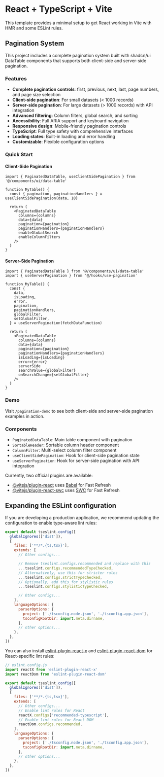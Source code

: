 # React + TypeScript + Vite

This template provides a minimal setup to get React working in Vite with HMR and some ESLint rules.

## Pagination System

This project includes a complete pagination system built with shadcn/ui DataTable components that supports both client-side and server-side pagination.

### Features

- **Complete pagination controls**: first, previous, next, last, page numbers, and page size selection
- **Client-side pagination**: For small datasets (< 1000 records)
- **Server-side pagination**: For large datasets (> 1000 records) with API integration
- **Advanced filtering**: Column filters, global search, and sorting
- **Accessibility**: Full ARIA support and keyboard navigation
- **Responsive design**: Mobile-friendly pagination controls
- **TypeScript**: Full type safety with comprehensive interfaces
- **Loading states**: Built-in loading and error handling
- **Customizable**: Flexible configuration options

### Quick Start

#### Client-Side Pagination
```tsx
import { PaginatedDataTable, useClientSidePagination } from '@/components/ui/data-table'

function MyTable() {
  const { pagination, paginationHandlers } = useClientSidePagination(data, 10)
  
  return (
    <PaginatedDataTable
      columns={columns}
      data={data}
      pagination={pagination}
      paginationHandlers={paginationHandlers}
      enableGlobalSearch
      enableColumnFilters
    />
  )
}
```

#### Server-Side Pagination
```tsx
import { PaginatedDataTable } from '@/components/ui/data-table'
import { useServerPagination } from '@/hooks/use-pagination'

function MyTable() {
  const {
    data,
    isLoading,
    error,
    pagination,
    paginationHandlers,
    globalFilter,
    setGlobalFilter,
  } = useServerPagination(fetchDataFunction)
  
  return (
    <PaginatedDataTable
      columns={columns}
      data={data}
      pagination={pagination}
      paginationHandlers={paginationHandlers}
      isLoading={isLoading}
      error={error}
      serverSide
      searchValue={globalFilter}
      onSearchChange={setGlobalFilter}
    />
  )
}
```

### Demo

Visit `/pagination-demo` to see both client-side and server-side pagination examples in action.

### Components

- `PaginatedDataTable`: Main table component with pagination
- `SortableHeader`: Sortable column header component
- `ColumnFilter`: Multi-select column filter component
- `useClientSidePagination`: Hook for client-side pagination state
- `useServerPagination`: Hook for server-side pagination with API integration

Currently, two official plugins are available:

- [@vitejs/plugin-react](https://github.com/vitejs/vite-plugin-react/blob/main/packages/plugin-react) uses [Babel](https://babeljs.io/) for Fast Refresh
- [@vitejs/plugin-react-swc](https://github.com/vitejs/vite-plugin-react/blob/main/packages/plugin-react-swc) uses [SWC](https://swc.rs/) for Fast Refresh

## Expanding the ESLint configuration

If you are developing a production application, we recommend updating the configuration to enable type-aware lint rules:

```js
export default tseslint.config([
  globalIgnores(['dist']),
  {
    files: ['**/*.{ts,tsx}'],
    extends: [
      // Other configs...

      // Remove tseslint.configs.recommended and replace with this
      ...tseslint.configs.recommendedTypeChecked,
      // Alternatively, use this for stricter rules
      ...tseslint.configs.strictTypeChecked,
      // Optionally, add this for stylistic rules
      ...tseslint.configs.stylisticTypeChecked,

      // Other configs...
    ],
    languageOptions: {
      parserOptions: {
        project: ['./tsconfig.node.json', './tsconfig.app.json'],
        tsconfigRootDir: import.meta.dirname,
      },
      // other options...
    },
  },
])
```

You can also install [eslint-plugin-react-x](https://github.com/Rel1cx/eslint-react/tree/main/packages/plugins/eslint-plugin-react-x) and [eslint-plugin-react-dom](https://github.com/Rel1cx/eslint-react/tree/main/packages/plugins/eslint-plugin-react-dom) for React-specific lint rules:

```js
// eslint.config.js
import reactX from 'eslint-plugin-react-x'
import reactDom from 'eslint-plugin-react-dom'

export default tseslint.config([
  globalIgnores(['dist']),
  {
    files: ['**/*.{ts,tsx}'],
    extends: [
      // Other configs...
      // Enable lint rules for React
      reactX.configs['recommended-typescript'],
      // Enable lint rules for React DOM
      reactDom.configs.recommended,
    ],
    languageOptions: {
      parserOptions: {
        project: ['./tsconfig.node.json', './tsconfig.app.json'],
        tsconfigRootDir: import.meta.dirname,
      },
      // other options...
    },
  },
])
```
